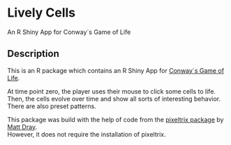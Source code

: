 # Lively Cells
An R Shiny App for Conway´s Game of Life

## Description
This is an R package which contains an R Shiny App for
[Conway´s Game of Life](<wikipedia.org/wiki/Conway's_Game_of_Life>).

At time point zero, the player uses their mouse to click some cells to life.  
Then, the cells evolve over time and show all sorts of interesting behavior.  
There are also preset patterns.

This package was build with the help of code from the
[pixeltrix package](<github.com/matt-dray/pixeltrix>) by [Matt Dray](<matt-dray.com/>).  
However, it does not require the installation of pixeltrix.
